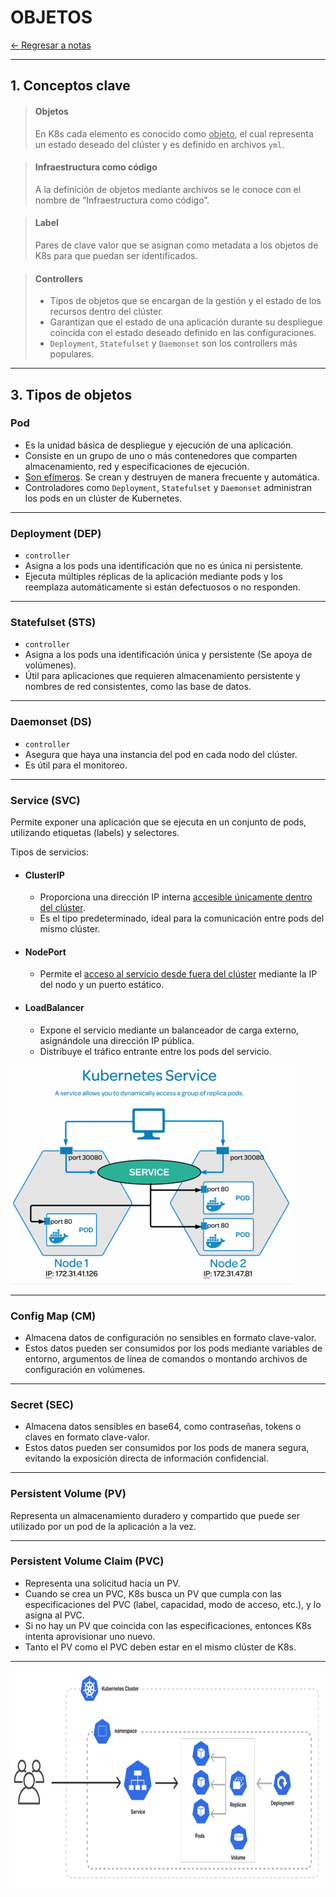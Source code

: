 # OBJETOS

[← Regresar a notas](../../README.md) <br>

----

## 1. Conceptos clave

> #### Objetos
> En K8s cada elemento es conocido como <u>objeto</u>, el cual representa  un estado deseado del clúster y es definido en archivos `yml`.

> #### Infraestructura como código
> A la definición de objetos mediante archivos se le conoce con el nombre de “Infraestructura como código”.

> #### Label
> Pares de clave valor que se asignan como metadata a los objetos de K8s para que puedan ser identificados.

> #### Controllers
> - Tipos de objetos que se encargan de la gestión y el estado de los recursos dentro del clúster. 
> - Garantizan que el estado de una aplicación durante su despliegue coincida con el estado deseado definido en las configuraciones.
> - `Deployment`, `Statefulset` y `Daemonset` son los controllers más populares.

---

## 3. Tipos de objetos

### Pod
- Es la unidad básica de despliegue y ejecución de una aplicación.
- Consiste en un grupo de uno o más contenedores que comparten almacenamiento, red y especificaciones de ejecución.
- <u>Son efímeros</u>. Se crean y destruyen de manera frecuente y automática.
- Controladores como `Deployment`, `Statefulset` y `Daemonset` administran los pods en un clúster de Kubernetes.

---

### Deployment (DEP)
- `controller`
- Asigna a los pods una identificación que no es única ni persistente.
- Ejecuta múltiples réplicas de la aplicación mediante pods y los reemplaza automáticamente si están defectuosos o no responden.

---

### Statefulset (STS)
- `controller`
- Asigna a los pods una identificación única y persistente (Se apoya de volúmenes).
- Útil para aplicaciones que requieren almacenamiento persistente y nombres de red consistentes, como las base de datos.

---

### Daemonset (DS)
- `controller`
- Asegura que haya una instancia del pod en cada nodo del clúster. 
- Es útil para el monitoreo.

--- 

### Service (SVC)
Permite exponer una aplicación que se ejecuta en un conjunto de pods, utilizando etiquetas (labels) y selectores.

Tipos de servicios:
  - #### ClusterIP
    - Proporciona una dirección IP interna <u>accesible únicamente dentro del clúster</u>.
    - Es el tipo predeterminado, ideal para la comunicación entre pods del mismo clúster.
  - #### NodePort
    - Permite el <u>acceso al servicio desde fuera del clúster</u> mediante la IP del nodo y un puerto estático.
  - #### LoadBalancer
    - Expone el servicio mediante un balanceador de carga externo, asignándole una dirección IP pública.
    - Distribuye el tráfico entrante entre los pods del servicio.

<img src="./resources/service.png" width="450" height="350">

---

### Config Map (CM)
- Almacena datos de configuración no sensibles en formato clave-valor.
- Estos datos pueden ser consumidos por los pods mediante variables de entorno, argumentos de línea de comandos o montando archivos de configuración en volúmenes.

---

### Secret (SEC)
- Almacena datos sensibles en base64, como contraseñas, tokens o claves en formato clave-valor.
- Estos datos pueden ser consumidos por los pods de manera segura, evitando la exposición directa de información confidencial.

---

### Persistent Volume (PV)
Representa un almacenamiento duradero y compartido que puede ser utilizado por un pod de la aplicación a la vez.

---

### Persistent Volume Claim (PVC)
- Representa una solicitud hacia un PV. 
- Cuando se crea un PVC, K8s busca un PV que cumpla con las especificaciones del PVC (label, capacidad, modo de acceso, etc.), y lo asigna al PVC.
- Si no hay un PV que coincida con las especificaciones, entonces K8s intenta aprovisionar uno nuevo.
- Tanto el PV como el PVC deben estar en el mismo clúster de K8s.

---

<img src="./resources/objetcs.png" width="800" height="350">


